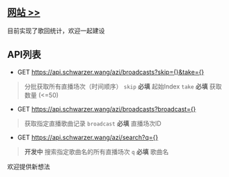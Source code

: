 ## [网站 >>](https://阿梓.我爱你)

目前实现了歌回统计，欢迎一起建设

## API列表

- GET https://api.schwarzer.wang/azi/broadcasts?skip={}&take={}
> 分批获取所有直播场次（时间顺序）
> `skip` **必填** 起始Index
> `take` **必填** 获取数量 (<=50)

- GET https://api.schwarzer.wang/azi/broadcasts?broadcast={}
> 获取指定直播歌曲记录
> `broadcast` **必填** 直播场次ID
 
- GET https://api.schwarzer.wang/azi/search?q={}
> **开发中** 搜索指定歌曲名的所有直播场次
> `q` **必填** 歌曲名

欢迎提供新想法